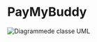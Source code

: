 # PayMyBuddy



![Diagrammede classe UML](https://user-images.githubusercontent.com/94007879/172395652-e92a565b-2eda-4bd7-acc9-d24b4ec6dd17.png)
